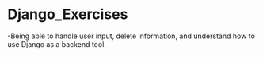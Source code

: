 # Django_Exercises
-Being able to handle user input, delete information, and understand how to use Django as a backend tool. 
